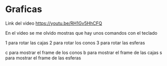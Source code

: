 # Graficas

Link del video https://youtu.be/RH1Gv5HhCFQ

En el video se me olvido mostras que hay unos comandos con el teclado

1 para rotar las cajas
2 para rotar los conos
3 para rotar las esferas

c para mostrar el frame de los conos
b para mostrar el frame de las cajas
s para mostrar el frame de las esferas
